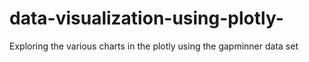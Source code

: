 # data-visualization-using-plotly-
Exploring the various charts in the plotly using the gapminner data set
